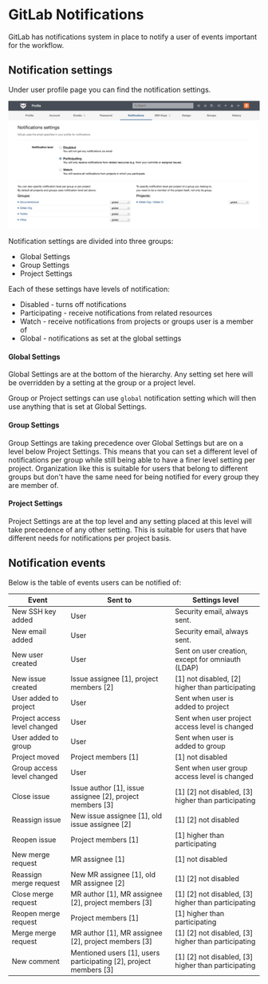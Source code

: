 # GitLab Notifications

GitLab has notifications system in place to notify a user of events important for the workflow.

## Notification settings

Under user profile page you can find the notification settings.

![notification settings](notifications/settings.png)

Notification settings are divided into three groups:

* Global Settings
* Group Settings
* Project Settings

Each of these settings have levels of notification:

* Disabled - turns off notifications
* Participating - receive notifications from related resources
* Watch - receive notifications from projects or groups user is a member of
* Global - notifications as set at the global settings

#### Global Settings

Global Settings are at the bottom of the hierarchy.
Any setting set here will be overridden by a setting at the group or a project level.

Group or Project settings can use `global` notification setting which will then use
anything that is set at Global Settings.

#### Group Settings

Group Settings are taking precedence over Global Settings but are on a level below Project Settings.
This means that you can set a different level of notifications per group while still being able
to have a finer level setting per project.
Organization like this is suitable for users that belong to different groups but don't have the
same need for being notified for every group they are member of.

#### Project Settings

Project Settings are at the top level and any setting placed at this level will take precedence of any
other setting.
This is suitable for users that have different needs for notifications per project basis.

## Notification events

Below is the table of events users can be notified of:

| Event                        | Sent to                                                           | Settings level               |
|------------------------------|-------------------------------------------------------------------|------------------------------|
| New SSH key added            | User                                                              | Security email, always sent. |
| New email added              | User                                                              | Security email, always sent. |
| New user created             | User                                                              | Sent on user creation, except for omniauth (LDAP)|
| New issue created            | Issue assignee [1], project members [2]                           | [1] not disabled, [2] higher than participating |
| User added to project        | User                                                              | Sent when user is added to project |
| Project access level changed | User                                                              | Sent when user project access level is changed |
| User added to group          | User                                                              | Sent when user is added to group |
| Project moved                | Project members [1]                                               | [1] not disabled |
| Group access level changed   | User                                                              | Sent when user group access level is changed |
| Close issue                  | Issue author [1], issue assignee [2], project members [3]         | [1] [2] not disabled, [3] higher than participating |
| Reassign issue               | New issue assignee [1], old issue assignee [2]                    | [1] [2] not disabled |
| Reopen issue                 | Project members [1]                                               | [1] higher than participating |
| New merge request            | MR assignee [1]                                                   | [1] not disabled |
| Reassign merge request       | New MR assignee [1], old MR assignee [2]                          | [1] [2] not disabled |
| Close merge request          | MR author [1], MR assignee [2], project members [3]               | [1] [2] not disabled, [3] higher than participating |
| Reopen merge request         | Project members [1]                                               | [1] higher than participating |
| Merge merge request          | MR author [1], MR assignee [2], project members [3]               | [1] [2] not disabled, [3] higher than participating |
| New comment                  | Mentioned users [1], users participating [2], project members [3] | [1] [2] not disabled, [3] higher than participating |


